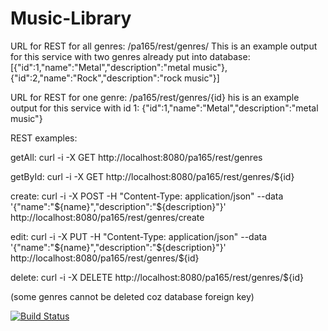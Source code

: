 # Music-Library

URL for REST for all genres: /pa165/rest/genres/
This is an example output for this service with two genres already put into database: 
[{"id":1,"name":"Metal","description":"metal music"},{"id":2,"name":"Rock","description":"rock music"}]

URL for REST for one genre: /pa165/rest/genres/{id}
his is an example output for this service with id 1: 
{"id":1,"name":"Metal","description":"metal music"}

REST examples:

getAll: curl -i -X GET http://localhost:8080/pa165/rest/genres

getById: curl -i -X GET http://localhost:8080/pa165/rest/genres/${id}

create: curl -i -X POST -H "Content-Type: application/json" --data '{"name":"${name}","description":"${description}"}' http://localhost:8080/pa165/rest/genres/create

edit: curl -i -X PUT -H "Content-Type: application/json" --data '{"name":"${name}","description":"${description}"}' http://localhost:8080/pa165/rest/genres/${id}

delete: curl -i -X DELETE http://localhost:8080/pa165/rest/genres/${id}

(some genres cannot be deleted coz database foreign key)

[![Build Status](https://travis-ci.org/Funzi/Music-Library.svg?branch=master)](https://travis-ci.org/Funzi/Music-Library)
